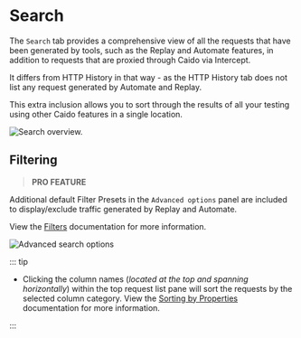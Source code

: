 # Search

The `Search` tab provides a comprehensive view of all the requests that have been generated by tools, such as the Replay and Automate features, in addition to requests that are proxied through Caido via Intercept.

It differs from HTTP History in that way - as the HTTP History tab does not list any request generated by Automate and Replay.

This extra inclusion allows you to sort through the results of all your testing using other Caido features in a single location.

<img alt="Search overview." src="/_images/search_tab.png" center/>

## Filtering

> **PRO FEATURE**

Additional default Filter Presets in the `Advanced options` panel are included to display/exclude traffic generated by Replay and Automate.

View the [Filters](../overview/filters.md) documentation for more information.

<img alt="Advanced search options" src="/_images/search_adv_menu.png" center/>

::: tip

- Clicking the column names (_located at the top and spanning horizontally_) within the top request list pane will sort the requests by the selected column category. View the [Sorting by Properties](../overview/sorting.md) documentation for more information.

:::
